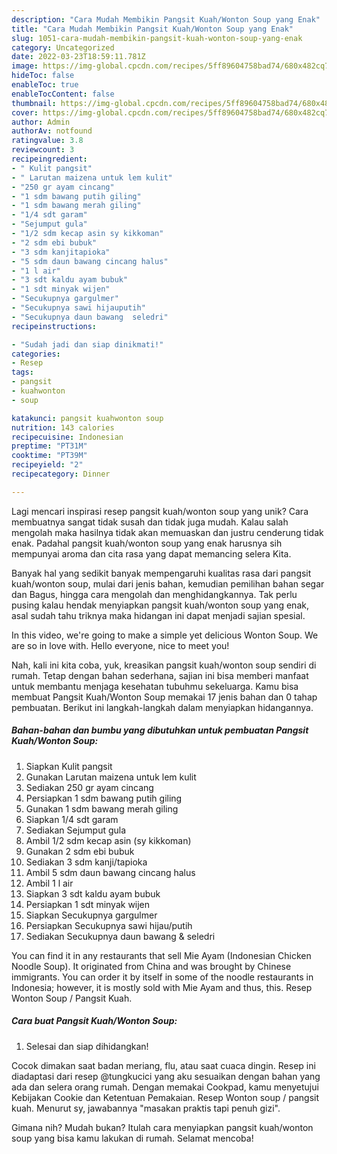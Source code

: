 ```yaml
---
description: "Cara Mudah Membikin Pangsit Kuah/Wonton Soup yang Enak"
title: "Cara Mudah Membikin Pangsit Kuah/Wonton Soup yang Enak"
slug: 1051-cara-mudah-membikin-pangsit-kuah-wonton-soup-yang-enak
category: Uncategorized
date: 2022-03-23T18:59:11.781Z
image: https://img-global.cpcdn.com/recipes/5ff89604758bad74/680x482cq70/pangsit-kuahwonton-soup-foto-resep-utama.jpg
hideToc: false
enableToc: true
enableTocContent: false
thumbnail: https://img-global.cpcdn.com/recipes/5ff89604758bad74/680x482cq70/pangsit-kuahwonton-soup-foto-resep-utama.jpg
cover: https://img-global.cpcdn.com/recipes/5ff89604758bad74/680x482cq70/pangsit-kuahwonton-soup-foto-resep-utama.jpg
author: Admin
authorAv: notfound
ratingvalue: 3.8
reviewcount: 3
recipeingredient:
- " Kulit pangsit"
- " Larutan maizena untuk lem kulit"
- "250 gr ayam cincang"
- "1 sdm bawang putih giling"
- "1 sdm bawang merah giling"
- "1/4 sdt garam"
- "Sejumput gula"
- "1/2 sdm kecap asin sy kikkoman"
- "2 sdm ebi bubuk"
- "3 sdm kanjitapioka"
- "5 sdm daun bawang cincang halus"
- "1 l air"
- "3 sdt kaldu ayam bubuk"
- "1 sdt minyak wijen"
- "Secukupnya gargulmer"
- "Secukupnya sawi hijauputih"
- "Secukupnya daun bawang  seledri"
recipeinstructions:

- "Sudah jadi dan siap dinikmati!"
categories:
- Resep
tags:
- pangsit
- kuahwonton
- soup

katakunci: pangsit kuahwonton soup 
nutrition: 143 calories
recipecuisine: Indonesian
preptime: "PT31M"
cooktime: "PT39M"
recipeyield: "2"
recipecategory: Dinner

---
```





Lagi mencari inspirasi resep pangsit kuah/wonton soup yang unik? Cara membuatnya sangat tidak susah dan tidak juga mudah. Kalau salah mengolah maka hasilnya tidak akan memuaskan dan justru cenderung tidak enak. Padahal pangsit kuah/wonton soup yang enak harusnya sih mempunyai aroma dan cita rasa yang dapat memancing selera Kita.





Banyak hal yang sedikit banyak mempengaruhi kualitas rasa dari pangsit kuah/wonton soup, mulai dari jenis bahan, kemudian pemilihan bahan segar dan Bagus, hingga cara mengolah dan menghidangkannya. Tak perlu pusing kalau hendak menyiapkan pangsit kuah/wonton soup yang enak,      asal sudah tahu triknya maka hidangan ini dapat menjadi sajian spesial.














In this video, we&#39;re going to make a simple yet delicious Wonton Soup. We are so in love with. Hello everyone, nice to meet you!






Nah, kali ini kita coba, yuk, kreasikan pangsit kuah/wonton soup sendiri di rumah. Tetap dengan bahan sederhana, sajian ini bisa memberi manfaat untuk membantu menjaga kesehatan tubuhmu sekeluarga. Kamu bisa membuat Pangsit Kuah/Wonton Soup memakai 17 jenis bahan dan 0 tahap pembuatan. Berikut ini langkah-langkah dalam menyiapkan hidangannya.

<!--inarticleads1-->

##### Bahan-bahan dan bumbu yang dibutuhkan untuk pembuatan Pangsit Kuah/Wonton Soup:

1. Siapkan  Kulit pangsit
1. Gunakan  Larutan maizena untuk lem kulit
1. Sediakan 250 gr ayam cincang
1. Persiapkan 1 sdm bawang putih giling
1. Gunakan 1 sdm bawang merah giling
1. Siapkan 1/4 sdt garam
1. Sediakan Sejumput gula
1. Ambil 1/2 sdm kecap asin (sy kikkoman)
1. Gunakan 2 sdm ebi bubuk
1. Sediakan 3 sdm kanji/tapioka
1. Ambil 5 sdm daun bawang cincang halus
1. Ambil 1 l air
1. Siapkan 3 sdt kaldu ayam bubuk
1. Persiapkan 1 sdt minyak wijen
1. Siapkan Secukupnya gargulmer
1. Persiapkan Secukupnya sawi hijau/putih
1. Sediakan Secukupnya daun bawang &amp; seledri


You can find it in any restaurants that sell Mie Ayam (Indonesian Chicken Noodle Soup). It originated from China and was brought by Chinese immigrants. You can order it by itself in some of the noodle restaurants in Indonesia; however, it is mostly sold with Mie Ayam and thus, this. Resep Wonton Soup / Pangsit Kuah. 

<!--inarticleads2-->

##### Cara buat Pangsit Kuah/Wonton Soup:


1. Selesai dan siap dihidangkan!

Cocok dimakan saat badan meriang, flu, atau saat cuaca dingin. Resep ini diadaptasi dari resep @tungkucici yang aku sesuaikan dengan bahan yang ada dan selera orang rumah. Dengan memakai Cookpad, kamu menyetujui Kebijakan Cookie dan Ketentuan Pemakaian. Resep Wonton soup / pangsit kuah. Menurut sy, jawabannya &#34;masakan praktis tapi penuh gizi&#34;. 

Gimana nih? Mudah bukan? Itulah cara menyiapkan pangsit kuah/wonton soup yang bisa kamu lakukan di rumah. Selamat mencoba!
